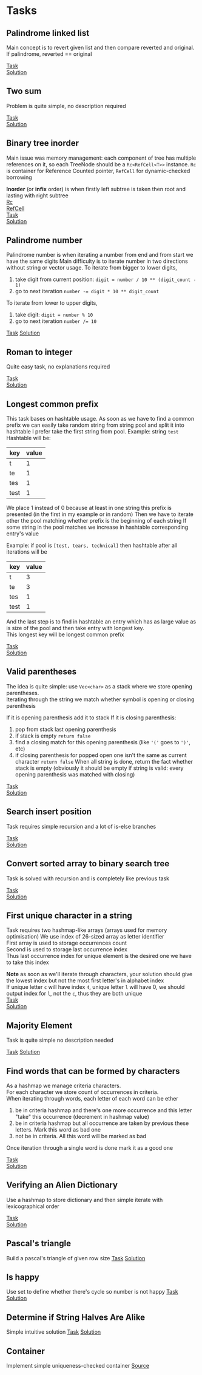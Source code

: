 # Tasks

## Palindrome linked list

Main concept is to revert given list and then compare reverted and original.  
If palindrome, reverted == original

[Task](https://leetcode.com/problems/palindrome-linked-list)  
[Solution](src/algorithms/palindrome_linked_list.rs)

## Two sum

Problem is quite simple, no description required

[Task](https://leetcode.com/problems/two-sum)  
[Solution](src/algorithms/two_sum.rs)

## Binary tree inorder

Main issue was memory management: each component of tree has multiple references on it,
so each TreeNode should be a `Rc<RefCell<T>>` instance.
`Rc` is container for Reference Counted pointer, `RefCell` for dynamic-checked borrowing

**Inorder** (or **infix** order) is when firstly left subtree is taken then root and lasting with right subtree  
[Rc](https://doc.rust-lang.org/std/rc/struct.Rc.html)  
[RefCell](https://doc.rust-lang.org/std/cell/struct.RefCell.html)  
[Task](https://leetcode.com/problems/binary-tree-inorder-traversal)  
[Solution](src/algorithms/binary_tree_inorder_traversal.rs)

## Palindrome number

Palindrome number is when iterating a number from end and from start we have the same digits
Main difficulty is to iterate number in two directions without string or vector usage.
To iterate from bigger to lower digits,

1. take digit from current position: `digit = number / 10 ** (digit_count - 1)`
2. go to next iteration `number -= digit * 10 ** digit_count`

To iterate from lower to upper digits,

1. take digit: `digit = number % 10`
2. go to next iteration `number /= 10`

[Task](https://leetcode.com/problems/palindrome-number)
[Solution](src/algorithms/palindrome_number.rs)

## Roman to integer

Quite easy task, no explanations required

[Task](https://leetcode.com/problems/roman-to-integer)  
[Solution](src/algorithms/roman_to_integer.rs)

## Longest common prefix

This task bases on hashtable usage. As soon as we have to find a common
prefix we can easily take random string from string pool and split it into hashtable
I prefer take the first string from pool.
Example: string `test`
Hashtable will be:

| key  | value |
|------|-------|
| t    | 1     |
| te   | 1     |
| tes  | 1     |
| test | 1     |

We place 1 instead of 0 because at least in one string this prefix is presented (in the first in my example or in random)
Then we have to iterate other the pool matching whether prefix is the beginning of each string
If some string in the pool matches we increase in hashtable corresponding entry's value

Example: if pool is `[test, tears, technical]` then hashtable after all iterations will be

| key  | value |
|------|-------|
| t    | 3     |
| te   | 3     |
| tes  | 1     |
| test | 1     |

And the last step is to find in hashtable an entry which has as large value as is size
of the pool and then take entry with longest key.  
This longest key will be longest common prefix

[Task](https://leetcode.com/problems/longest-common-prefix)  
[Solution](src/algorithms/longest_common_prefix.rs)  

## Valid parentheses

The idea is quite simple: use `Vec<char>` as a stack where we store opening parentheses.   
Iterating through the string we match whether symbol is opening or closing parenthesis

If it is opening parenthesis add it to stack
If it is closing parenthesis:
1) pop from stack last opening parenthesis
2) if stack is empty `return false`
3) find a closing match for this opening parenthesis (like `'('` goes to `')'`, etc)
4) if closing parenthesis for popped open one isn't the same as current character `return false`
When all string is done, return the fact whether stack is empty 
(obviously it should be empty if string is valid: every opening parenthesis was matched with closing)

[Task](https://leetcode.com/problems/valid-parentheses)  
[Solution](src/algorithms/valid_parentheses.rs)


## Search insert position
Task requires simple recursion and a lot of is-else branches

[Task](https://leetcode.com/problems/search-insert-position)  
[Solution](src/algorithms/search_insert_position.rs)  

## Convert sorted array to binary search tree
Task is solved with recursion and is completely like previous task

[Task](https://leetcode.com/problems/convert-sorted-array-to-binary-search-tree)  
[Solution](src/algorithms/convert_sorted_array_to_binary_search_tree.rs)  


## First unique character in a string
Task requires two hashmap-like arrays (arrays used for memory optimisation)
We use index of 26-sized array as letter identifier  
First array is used to storage occurrences count  
Second is used to storage last occurrence index  
Thus last occurrence index for unique element is the desired one we have to take this index  

**Note** as soon as we'll iterate through characters, your solution should give the lowest index but not the most first letter's in alphabet index    
If unique letter `c` will have index `4`, unique letter `l` will have 0, we should output index for `l`, not the `c`, thus they are both unique  
[Task](https://leetcode.com/problems/first-unique-character-in-a-string)  
[Solution](src/algorithms/first_unique_character_in_a_string.rs)  

## Majority Element
Task is quite simple no description needed

[Task](https://leetcode.com/problems/majority-element)
[Solution](src/algorithms/majority_element.rs)

## Find words that can be formed by characters
As a hashmap we manage criteria characters.  
For each character we store count of occurrences in criteria.  
When iterating through words, each letter of each word can be ether
1) be in criteria hashmap and there's one more occurrence and this letter "take" this occurrence (decrement in hashmap value)
2) be in criteria hashmap but all occurrence are taken by previous these letters. Mark this word as bad one
3) not be in criteria. All this word will be marked as bad  

Once iteration through a single word is done mark it as a good one

[Task](https://leetcode.com/problems/find-words-that-can-be-formed-by-characters)  
[Solution](src/algorithms/find_words_that_can_be_formed_by_characters.rs)  

## Verifying an Alien Dictionary
Use a hashmap to store dictionary and then simple iterate with lexicographical order

[Task](https://leetcode.com/problems/verifying-an-alien-dictionary/)  
[Solution](src/algorithms/verifying_an_alien_dictionary.rs)

## Pascal's triangle
Build a pascal's triangle of given row size
[Task](https://leetcode.com/problems/pascals-triangle/)
[Solution](src/algorithms/pascal_triangle.rs)

## Is happy
Use set to define whether there's cycle so number is not happy
[Task](https://leetcode.com/problems/happy-number/)
[Solution](src/algorithms/is_happy.rs)

## Determine if String Halves Are Alike
Simple intuitive solution
[Task](https://leetcode.com/problems/determine-if-string-halves-are-alike/description/)
[Solution](src/algorithms/determine_if_string_halves_are_alike.rs)

## Container
Implement simple uniqueness-checked container
[Source](src/structures/container.rs)
